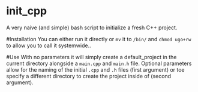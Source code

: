 # init_cpp
A very naive (and simple) bash script to initialize a fresh C++ project.

#Installation
You can either run it directly or `mv` it to `/bin/` and `chmod ugo+rw` to allow you to call it systemwide..

#Use
With no parameters it will simply create a default_project in the current directory alongside a `main.cpp` and `main.h` file.
Optional parameters allow for the naming of the initial `.cpp` and `.h` files (first argument) or toe specify a different directory
to create the project inside of (second argument).
